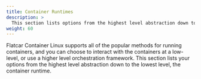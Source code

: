 ```yaml
---
title: Container Runtimes
description: >
  This section lists options from the highest level abstraction down to the lowest level, the container runtime.
weight: 60
---
```


Flatcar Container Linux supports all of the popular methods for running containers, and you can choose to interact with the containers at a low-level, or use a higher level orchestration framework. This section lists your options from the highest level abstraction down to the lowest level, the container runtime.
